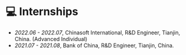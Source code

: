 # 💻 Internships
- *2022.06 - 2022.07*, Chinasoft International, R&D Engineer, Tianjin, China. (Advanced Individual)
- *2021.07 - 2021.08*, Bank of China, R&D Engineer, Tianjin, China.